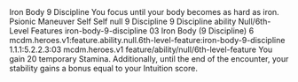 <ability>
  <name>Iron Body</name>
  <cost>9 Discipline</cost>
  <flavor>You focus until your body becomes as hard as iron.</flavor>
  <keywords>
    <keyword>Psionic</keyword>
  </keywords>
  <type>Maneuver</type>
  <distance>Self</distance>
  <target>Self</target>
  <metadata>
    <class>null</class>
    <cost>9 Discipline</cost>
    <cost_amount>9</cost_amount>
    <cost_resource>Discipline</cost_resource>
    <feature_type>ability</feature_type>
    <file_dpath>Null/6th-Level Features</file_dpath>
    <item_id>iron-body-9-discipline</item_id>
    <item_index>03</item_index>
    <item_name>Iron Body (9 Discipline)</item_name>
    <level>6</level>
    <scc>mcdm.heroes.v1:feature.ability.null.6th-level-feature:iron-body-9-discipline</scc>
    <scdc>1.1.1:5.2.2.3:03</scdc>
    <source>mcdm.heroes.v1</source>
    <type>feature/ability/null/6th-level-feature</type>
  </metadata>
  <effects>
    <effect type="mundane">You gain 20 temporary Stamina. Additionally, until the end of the encounter, your stability gains a bonus equal to your Intuition score.</effect>
  </effects>
</ability>
